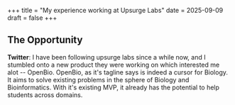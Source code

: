 +++
title = "My experience working at Upsurge Labs"
date = 2025-09-09
draft = false
+++

## The Opportunity
 **Twitter**: I have been following upsurge labs since a while now, and I stumbled onto a new product they were working on which interested me alot -- OpenBio. OpenBio, as it's tagline says is indeed a cursor for Biology. It aims to solve existing problems in the sphere of Biology and Bioinformatics. With it's existing MVP, it already has the potential to help students across domains. 


